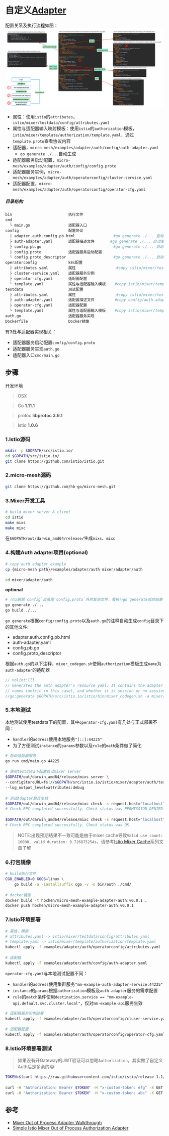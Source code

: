 自定义[Adapter](https://preliminary.istio.io/zh/docs/concepts/policies-and-telemetry/#%E9%85%8D%E7%BD%AE%E6%A8%A1%E5%9E%8B)
===

配置关系及执行流程如图：
<a href="#">![auth-adapter](/doc/img/auth-adapter.jpg "auth-adapter")</a>

- 属性：使用`istio`的`attributes`，`istio/mixer/testdata/config/attributes.yaml`
- 属性与适配器输入映射模板：使用`istio`的`authorization`模板，`istio/mixer/template/authorization/template.yaml`，通过`template.proto`查看协议内容
- 适配器，`micro-mesh/examples/adapter/auth/config/auth-adapter.yaml`
    - `go generate ./...`自动生成
- 适配器服务启动配置，`micro-mesh/examples/adapter/auth/config/config.proto`
- 适配器服务实例，`micro-mesh/examples/adapter/auth/operatorconfig/cluster-service.yaml`
- 适配器配置，`micro-mesh/examples/adapter/auth/operatorconfig/operator-cfg.yaml`

##### 目录结构
```bash
bin                         执行文件
cmd                         
  └ main.go                 适配器入口
config                      配置协议
  ├ adapter.auth.config.pb.html                 #go generate ./... 自动生成
  ├ auth-adapter.yaml       适配器描述文件       #go generate ./... 自动生成
  ├ config.pb.go                                #go generate ./... 自动生成
  ├ config.proto            适配器服务启动配置
  └ config.proto_descriptor                     #go generate ./... 自动生成
operatorconfig              k8s配置
  ├ attributes.yaml         属性                  #copy istio/mixer/testdata/config/attributes.yaml
  ├ cluster-service.yaml    适配器服务实例
  ├ operator-cfg.yaml       适配器配置
  └ template.yaml           属性与适配器输入模板    #copy istio/mixer/template/authorization/template.yaml
testdata                    测试配置
  ├ attributes.yaml         属性                  #copy istio/mixer/testdata/config/attributes.yaml
  ├ auth-adapter.yaml       适配器描述文件         #copy config/auth-adapter.yaml
  ├ operator-cfg.yaml       适配器配置
  └ template.yaml           属性与适配器输入模板    #copy istio/mixer/template/authorization/template.yaml
auth.go                     适配器服务实现
Dockerfile                  Docker镜像
```
有3处与适配器实现相关：

- 适配器服务启动配置`config/config.proto`
- 适配器服务实现`auth.go`
- 适配器入口`cmd/main.go`

步骤
---

开发环境

> OSX

> Go **1.11.1**

> protoc **libprotoc 3.6.1**

> Istio **1.0.6**

### 1.Istio源码
```bash
mkdir -p $GOPATH/src/istio.io/
cd $GOPATH/src/istio.io/
git clone https://github.com/istio/istio.git
```

### 2.micro-mesh源码
```bash
git clone https://github.com/hb-go/micro-mesh.git
```

### 3.Mixer开发工具
```bash
# build mixer server & client 
cd istio
make mixs
make mixc
```
在`$GOPATH/out/darwin_amd64/release/`生成`mixs`、`mixc`

### 4.构建Auth adapter项目(optional)
```bash
# copy auth adapter example
cp {micro-mesh path}/examples/adapter/auth mixer/adapter/auth

cd mixer/adapter/auth
```

**optional**
```bash
# 可以删除`config`目录除`config.proto`外的其他文件，看执行go generate后的结果
go generate ./...
go build ./...
```

`go generate`根据`config/config.proto`以及`auth.go`的注释自动生成`config`目录下的其他文件:

- adapter.auth.config.pb.html
- auth-adapter.yaml
- config.pb.go
- config.proto_descriptor

根据`auth.go`的以下注释，`mixer_codegen.sh`使用`authorization`模板生成`name`为`auth-adapter`的适配器
```go
// nolint:lll
// Generates the auth adapter's resource yaml. It contains the adapter's configuration, name, supported template
// names (metric in this case), and whether it is session or no-session based.
//go:generate $GOPATH/src/istio.io/istio/bin/mixer_codegen.sh -a mixer/adapter/auth/config/config.proto -x "-s=false -n auth-adapter -t authorization"
```

### 5.本地测试
本地测试使用testdata下的配置，其中`operator-cfg.yaml`有几处与正式部署不同：

- `handler`的`address`使用本地服务`"[::]:44225"`
- 为了方便测试`instance`的`params`参数以及`rule`的`math`条件做了简化

```bash
# 启动适配器服务
go run cmd/main.go 44225

# 使用testdata下配置启动mixer server
$GOPATH/out/darwin_amd64/release/mixs server \
--configStoreURL=fs://$GOPATH/src/istio.io/istio/mixer/adapter/auth/testdata \
--log_output_level=attributes:debug

# 测试Adapter是否生效
$GOPATH/out/darwin_amd64/release/mixc check -s request.host="localhost" --stringmap_attributes "request.headers=x-custom-token:efg"
# Check RPC completed successfully. Check status was PERMISSION_DENIED (mm-example-auth.handler.istio-system:Unauthorized...)

$GOPATH/out/darwin_amd64/release/mixc check -s request.host="localhost" --stringmap_attributes "request.headers=x-custom-token:abc"
# Check RPC completed successfully. Check status was OK
```

> NOTE:出现预期结果不一致可能是由于mixer cache导致`Valid use count: 10000, valid duration: 9.726875254s`，请参考[Istio Mixer Cache](http://www.servicemesher.com/categories/istio-mixer-cache)系列文章了解

### 6.打包镜像
```bash
# build执行文件
CGO_ENABLED=0 GOOS=linux \
    go build -a -installsuffix cgo -v -o bin/auth ./cmd/
    
# docker镜像
docker build -t hbchen/micro-mesh-example-adapter-auth:v0.0.1 .
docker push hbchen/micro-mesh-example-adapter-auth:v0.0.1
```

### 7.Istio环境部署
```bash
# 属性、模板
# attributes.yaml -> istio/mixer/testdata/config/attributes.yaml 
# template.yaml -> istio/mixer/template/authorization/template.yaml
kubectl apply -f examples/adapter/auth/operatorconfig/attributes.yaml -f examples/adapter/auth/operatorconfig/template.yaml

# 适配器
kubectl apply -f examples/adapter/auth/config/auth-adapter.yaml
```

`operator-cfg.yaml`与本地测试配置不同：

- `handler`的`address`使用集群服务`"mm-example-auth-adapter-service:44225"`
- `instance`的`params`根据`authorization`模板及`auth-adapter`服务的需求配置
- `rule`的`match`条件使用`destination.service == "mm-example-api.default.svc.cluster.local"`，仅对`mm-example-api`服务生效

```bash
# 适配器服务实例部署
kubectl apply -f examples/adapter/auth/operatorconfig/cluser-service.yaml

# 适配器配置
kubectl apply -f examples/adapter/auth/operatorconfig/operator-cfg.yaml
```

### 8.Istio环境部署测试
> 如果没有开Gateway的JWT验证可以忽略`Authorization`，其实做了自定义Auth后是多余的😂

```bash
TOKEN=$(curl https://raw.githubusercontent.com/istio/istio/release-1.1/security/tools/jwt/samples/demo.jwt -s)

curl -H "Authorization: Bearer $TOKEN" -H "x-custom-token: efg" -X GET http://35.193.180.18/v1/example/call/Hobo
curl -H "Authorization: Bearer $TOKEN" -H "x-custom-token: abc" -X GET http://35.193.180.18/v1/example/call/Hobo

```

参考
---
- [Mixer Out of Process Adapter Walkthrough](https://github.com/istio/istio/wiki/Mixer-Out-of-Process-Adapter-Walkthrough)
- [Simple Istio Mixer Out of Process Authorization Adapter](https://medium.com/google-cloud/simple-istio-mixer-out-of-process-authorization-adapter-5f9363cd9bbc)